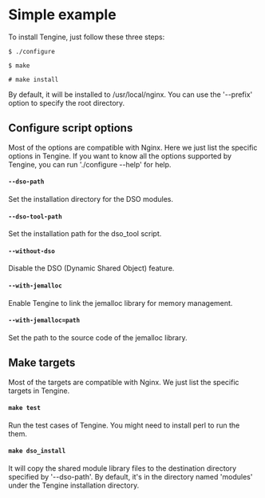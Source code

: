# Simple example

To install Tengine, just follow these three steps:

```
$ ./configure

$ make

# make install
```


By default, it will be installed to /usr/local/nginx. You can use the '--prefix' option to specify the root directory.



## Configure script options
Most of the options are compatible with Nginx. Here we just list the specific options in Tengine. If you want to know all the options supported by Tengine, you can run './configure --help' for help.


#### `--dso-path`

Set the installation directory for the DSO modules.

#### `--dso-tool-path`

Set the installation path for the dso_tool script.

#### `--without-dso`

Disable the DSO (Dynamic Shared Object) feature.

#### `--with-jemalloc`

Enable Tengine to link the jemalloc library for memory management.

#### `--with-jemalloc=path`

Set the path to the source code of the jemalloc library.


## Make targets
Most of the targets are compatible with Nginx. We just list the specific targets in Tengine.


#### `make test`

Run the test cases of Tengine. You might need to install perl to run the them.


#### `make dso_install`

It will copy the shared module library files to the destination directory specified by '--dso-path'. By default, it's in the directory named 'modules' under the Tengine installation directory.
 
